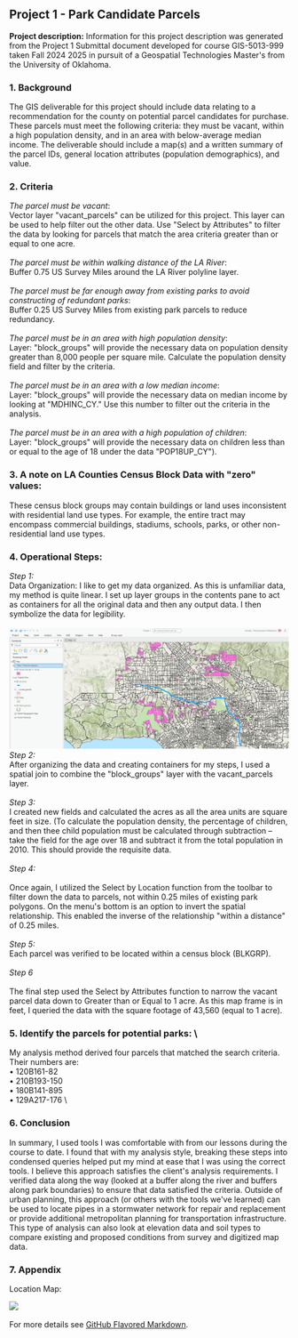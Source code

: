 ## Project 1 - Park Candidate Parcels

**Project description:** Information for this project description was generated from the Project 1 Submittal document developed for course GIS-5013-999 taken Fall 2024 2025 in pursuit of a Geospatial Technologies Master's from the University of Oklahoma.

### 1. Background

The GIS deliverable for this project should include data relating to a recommendation for the county on potential parcel candidates for purchase. These parcels must meet the following criteria: they must be vacant, within a high population density, and in an area with below-average median income. The deliverable should include a map(s) and a written summary of the parcel IDs, general location attributes (population demographics), and value.

### 2. Criteria

<em>The parcel must be vacant</em>: \
Vector layer "vacant_parcels" can be utilized for this project. This layer can be used to help filter out the other data. Use "Select by Attributes" to filter the data by looking for parcels that match the area criteria greater than or equal to one acre. \
\
<em>The parcel must be within walking distance of the LA River</em>: \
Buffer 0.75 US Survey Miles around the LA River polyline layer. \
\
<em>The parcel must be far enough away from existing parks to avoid constructing of redundant parks</em>: \
Buffer 0.25 US Survey Miles from existing park parcels to reduce redundancy. \
\
<em>The parcel must be in an area with high population density</em>: \
Layer: "block_groups" will provide the necessary data on population density greater than 8,000 people per square mile. Calculate the population density field and filter by the criteria. \
\
<em>The parcel must be in an area with a low median income</em>: \
Layer: "block_groups" will provide the necessary data on median income by looking at "MDHINC_CY." Use this number to filter out the criteria in the analysis. \
\
<em>The parcel must be in an area with a high population of children</em>: \
Layer: "block_groups" will provide the necessary data on children less than or equal to the age of 18 under the data "POP18UP_CY").

### 3. A note on LA Counties Census Block Data with "zero" values:

These census block groups may contain buildings or land uses inconsistent with residential land use types. For example, the entire tract may encompass commercial buildings, stadiums, schools, parks, or other non-residential land use types.

### 4. Operational Steps:

<em>Step 1:</em> \
Data Organization: I like to get my data organized. As this is unfamiliar data, my method is quite linear. I set up layer groups in the contents pane to act as containers for all the original data and then any output data. I then symbolize the data for legibility. \
\
<img src="images/Step 1_01.png?raw=true"/>
\
<em>Step 2:</em> \
After organizing the data and creating containers for my steps, I used a spatial join to combine the "block_groups" layer with the vacant_parcels layer. \
\
<em>Step 3:</em> \
I created new fields and calculated the acres as all the area units are square feet in size.
(To calculate the population density, the percentage of children, and then thee child population must be calculated through subtraction – take the field for the age over 18 and subtract it from the total population in 2010. This should provide the requisite data. \
\
<em>Step 4:</em> \
\
Once again, I utilized the Select by Location function from the toolbar to filter down the data to parcels, not within 0.25 miles of existing park polygons. On the menu's bottom is an option to invert the spatial relationship. This enabled the inverse of the relationship "within a distance" of 0.25 miles. \
\
<em>Step 5:</em> \
Each parcel was verified to be located within a census block (BLKGRP). \
\
<em>Step 6</em> \
\
The final step used the Select by Attributes function to narrow the vacant parcel data down to Greater than or Equal to 1 acre. As this map frame is in feet, I queried the data with the square footage of 43,560 (equal to 1 acre).

### 5. Identify the parcels for potential parks: \

My analysis method derived four parcels that matched the search criteria. Their numbers are: \
•	120B161-82 \
•	210B193-150 \
•	180B141-895 \
•	129A217-176 \

### 6. Conclusion

In summary, I used tools I was comfortable with from our lessons during the course to date. I found that with my analysis style, breaking these steps into condensed queries helped put my mind at ease that I was using the correct tools. I believe this approach satisfies the client's analysis requirements. I verified data along the way (looked at a buffer along the river and buffers along park boundaries) to ensure that data satisfied the criteria. Outside of urban planning, this approach (or others with the tools we've learned) can be used to locate pipes in a stormwater network for repair and replacement or provide additional metropolitan planning for transportation infrastructure. This type of analysis can also look at elevation data and soil types to compare existing and proposed conditions from survey and digitized map data.

### 7. Appendix

Location Map:

<img src="images/Layout.jpg?raw=true"/>

For more details see [GitHub Flavored Markdown](https://guides.github.com/features/mastering-markdown/).
